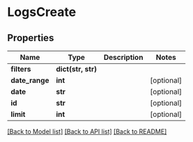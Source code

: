 # LogsCreate

## Properties
Name | Type | Description | Notes
------------ | ------------- | ------------- | -------------
**filters** | **dict(str, str)** |  | 
**date_range** | **int** |  | [optional] 
**date** | **str** |  | [optional] 
**id** | **str** |  | [optional] 
**limit** | **int** |  | [optional] 

[[Back to Model list]](../README.md#documentation-for-models) [[Back to API list]](../README.md#documentation-for-api-endpoints) [[Back to README]](../README.md)


